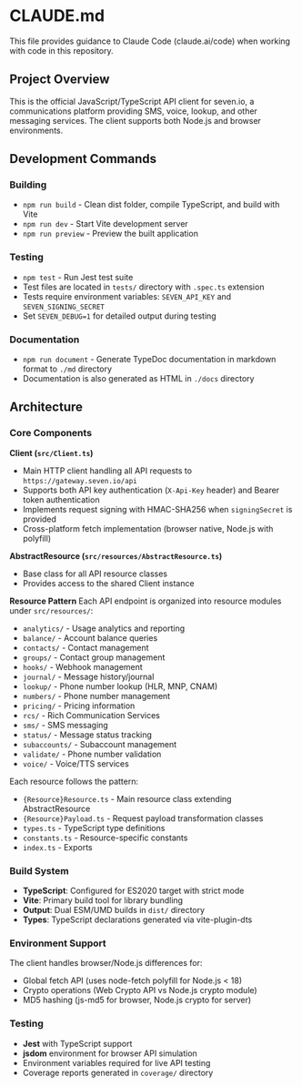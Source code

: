 # CLAUDE.md

This file provides guidance to Claude Code (claude.ai/code) when working with code in this repository.

## Project Overview

This is the official JavaScript/TypeScript API client for seven.io, a communications platform providing SMS, voice, lookup, and other messaging services. The client supports both Node.js and browser environments.

## Development Commands

### Building
- `npm run build` - Clean dist folder, compile TypeScript, and build with Vite
- `npm run dev` - Start Vite development server
- `npm run preview` - Preview the built application

### Testing
- `npm test` - Run Jest test suite
- Test files are located in `tests/` directory with `.spec.ts` extension
- Tests require environment variables: `SEVEN_API_KEY` and `SEVEN_SIGNING_SECRET`
- Set `SEVEN_DEBUG=1` for detailed output during testing

### Documentation
- `npm run document` - Generate TypeDoc documentation in markdown format to `./md` directory
- Documentation is also generated as HTML in `./docs` directory

## Architecture

### Core Components

**Client (`src/Client.ts`)**
- Main HTTP client handling all API requests to `https://gateway.seven.io/api`
- Supports both API key authentication (`X-Api-Key` header) and Bearer token authentication
- Implements request signing with HMAC-SHA256 when `signingSecret` is provided
- Cross-platform fetch implementation (browser native, Node.js with polyfill)

**AbstractResource (`src/resources/AbstractResource.ts`)**
- Base class for all API resource classes
- Provides access to the shared Client instance

**Resource Pattern**
Each API endpoint is organized into resource modules under `src/resources/`:
- `analytics/` - Usage analytics and reporting
- `balance/` - Account balance queries
- `contacts/` - Contact management 
- `groups/` - Contact group management
- `hooks/` - Webhook management
- `journal/` - Message history/journal
- `lookup/` - Phone number lookup (HLR, MNP, CNAM)
- `numbers/` - Phone number management
- `pricing/` - Pricing information
- `rcs/` - Rich Communication Services
- `sms/` - SMS messaging
- `status/` - Message status tracking
- `subaccounts/` - Subaccount management
- `validate/` - Phone number validation
- `voice/` - Voice/TTS services

Each resource follows the pattern:
- `{Resource}Resource.ts` - Main resource class extending AbstractResource
- `{Resource}Payload.ts` - Request payload transformation classes
- `types.ts` - TypeScript type definitions
- `constants.ts` - Resource-specific constants
- `index.ts` - Exports

### Build System

- **TypeScript**: Configured for ES2020 target with strict mode
- **Vite**: Primary build tool for library bundling
- **Output**: Dual ESM/UMD builds in `dist/` directory
- **Types**: TypeScript declarations generated via vite-plugin-dts

### Environment Support

The client handles browser/Node.js differences for:
- Global fetch API (uses node-fetch polyfill for Node.js < 18)
- Crypto operations (Web Crypto API vs Node.js crypto module)
- MD5 hashing (js-md5 for browser, Node.js crypto for server)

### Testing

- **Jest** with TypeScript support
- **jsdom** environment for browser API simulation
- Environment variables required for live API testing
- Coverage reports generated in `coverage/` directory